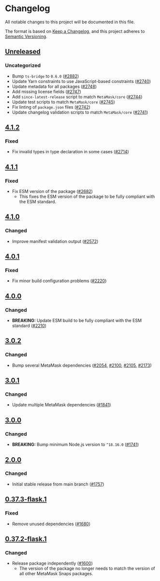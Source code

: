 # Changelog

All notable changes to this project will be documented in this file.

The format is based on [Keep a Changelog](https://keepachangelog.com/en/1.0.0/),
and this project adheres to [Semantic Versioning](https://semver.org/spec/v2.0.0.html).

## [Unreleased]

### Uncategorized

- Bump `ts-bridge` to `0.6.0` ([#2882](https://github.com/MetaMask/snaps-skunkworks.git/pull/2882))
- Update Yarn constraints to use JavaScript-based constraints ([#2740](https://github.com/MetaMask/snaps-skunkworks.git/pull/2740))
- Update metadata for all packages ([#2748](https://github.com/MetaMask/snaps-skunkworks.git/pull/2748))
- Add missing license fields ([#2747](https://github.com/MetaMask/snaps-skunkworks.git/pull/2747))
- Add `since-latest-release` script to match `MetaMask/core` ([#2744](https://github.com/MetaMask/snaps-skunkworks.git/pull/2744))
- Update test scripts to match `MetaMask/core` ([#2745](https://github.com/MetaMask/snaps-skunkworks.git/pull/2745))
- Fix linting of `package.json` files ([#2742](https://github.com/MetaMask/snaps-skunkworks.git/pull/2742))
- Update changelog validation scripts to match `MetaMask/core` ([#2741](https://github.com/MetaMask/snaps-skunkworks.git/pull/2741))

## [4.1.2]

### Fixed

- Fix invalid types in type declaration in some cases ([#2714](https://github.com/MetaMask/snaps/pull/2714))

## [4.1.1]

### Fixed

- Fix ESM version of the package ([#2682](https://github.com/MetaMask/snaps/pull/2682))
  - This fixes the ESM version of the package to be fully compliant with the ESM
    standard.

## [4.1.0]

### Changed

- Improve manifest validation output ([#2572](https://github.com/MetaMask/snaps/pull/2572))

## [4.0.1]

### Fixed

- Fix minor build configuration problems ([#2220](https://github.com/MetaMask/snaps/pull/2220))

## [4.0.0]

### Changed

- **BREAKING:** Update ESM build to be fully compliant with the ESM standard ([#2210](https://github.com/MetaMask/snaps/pull/2210))

## [3.0.2]

### Changed

- Bump several MetaMask dependencies ([#2054](https://github.com/MetaMask/snaps/pull/2054), [#2100](https://github.com/MetaMask/snaps/pull/2100), [#2105](https://github.com/MetaMask/snaps/pull/2105), [#2173](https://github.com/MetaMask/snaps/pull/2173))

## [3.0.1]

### Changed

- Update multiple MetaMask dependencies ([#1841](https://github.com/MetaMask/snaps/pull/1841))

## [3.0.0]

### Changed

- **BREAKING:** Bump minimum Node.js version to `^18.16.0` ([#1741](https://github.com/MetaMask/snaps/pull/1741))

## [2.0.0]

### Changed

- Initial stable release from main branch ([#1757](https://github.com/MetaMask/snaps/pull/1757))

## [0.37.3-flask.1]

### Fixed

- Remove unused dependencies ([#1680](https://github.com/MetaMask/snaps/pull/1680))

## [0.37.2-flask.1]

### Changed

- Release package independently ([#1600](https://github.com/MetaMask/snaps/pull/1600))
  - The version of the package no longer needs to match the version of all other
    MetaMask Snaps packages.

[Unreleased]: https://github.com/MetaMask/snaps-skunkworks.git/compare/@metamask/snaps-rollup-plugin@4.1.2...HEAD
[4.1.2]: https://github.com/MetaMask/snaps-skunkworks.git/compare/@metamask/snaps-rollup-plugin@4.1.1...@metamask/snaps-rollup-plugin@4.1.2
[4.1.1]: https://github.com/MetaMask/snaps-skunkworks.git/compare/@metamask/snaps-rollup-plugin@4.1.0...@metamask/snaps-rollup-plugin@4.1.1
[4.1.0]: https://github.com/MetaMask/snaps-skunkworks.git/compare/@metamask/snaps-rollup-plugin@4.0.1...@metamask/snaps-rollup-plugin@4.1.0
[4.0.1]: https://github.com/MetaMask/snaps-skunkworks.git/compare/@metamask/snaps-rollup-plugin@4.0.0...@metamask/snaps-rollup-plugin@4.0.1
[4.0.0]: https://github.com/MetaMask/snaps-skunkworks.git/compare/@metamask/snaps-rollup-plugin@3.0.2...@metamask/snaps-rollup-plugin@4.0.0
[3.0.2]: https://github.com/MetaMask/snaps-skunkworks.git/compare/@metamask/snaps-rollup-plugin@3.0.1...@metamask/snaps-rollup-plugin@3.0.2
[3.0.1]: https://github.com/MetaMask/snaps-skunkworks.git/compare/@metamask/snaps-rollup-plugin@3.0.0...@metamask/snaps-rollup-plugin@3.0.1
[3.0.0]: https://github.com/MetaMask/snaps-skunkworks.git/compare/@metamask/snaps-rollup-plugin@2.0.0...@metamask/snaps-rollup-plugin@3.0.0
[2.0.0]: https://github.com/MetaMask/snaps-skunkworks.git/compare/@metamask/snaps-rollup-plugin@0.37.3-flask.1...@metamask/snaps-rollup-plugin@2.0.0
[0.37.3-flask.1]: https://github.com/MetaMask/snaps-skunkworks.git/compare/@metamask/snaps-rollup-plugin@0.37.2-flask.1...@metamask/snaps-rollup-plugin@0.37.3-flask.1
[0.37.2-flask.1]: https://github.com/MetaMask/snaps-skunkworks.git/releases/tag/@metamask/snaps-rollup-plugin@0.37.2-flask.1
